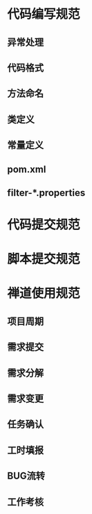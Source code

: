 # 代码编写规范

## 异常处理

## 代码格式

## 方法命名

## 类定义

## 常量定义

## pom.xml

## filter-*.properties





# 代码提交规范







# 脚本提交规范







# 禅道使用规范

## 项目周期

## 需求提交

## 需求分解

## 需求变更

## 任务确认

## 工时填报

## BUG流转

## 工作考核